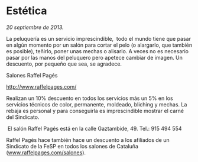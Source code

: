 # Estética

*20 septiembre de 2013.*

La peluquería es un servicio imprescindible,  todo el mundo tiene que pasar en algún momento por un salón para cortar el pelo (o alargarlo, que también es posible), teñirlo, poner unas mechas o alisarlo. A veces no es necesario pasar por las manos del peluquero pero apetece cambiar de imagen. Un descuento, por pequeño que sea, se agradece.

​​Salones Raffel Pagés

http://www.raffelpages.com/

Realizan un 10% descuento en todos los servicios más un 5% en los servicios técnicos de color, permanente, moldeado, bliching y mechas. La rebaja es personal y para conseguirla es imprescindible mostrar el carné del Sindicato.

 El salón Raffel Pagés está en la calle Gaztambide, 49. Tel.: 915 494 554

Raffel Pagés hace también hace un descuento a los afiliados de un Sindicato de la FeSP en todos los salones de Cataluña (www.raffelpages.com/salones).
